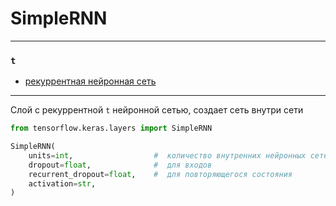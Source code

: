 # SimpleRNN

---
### `t` 
* [рекуррентная нейронная сеть](../../terms.md#rnn)

---

Слой с рекуррентной `t` нейронной сетью, создает сеть внутри сети

```python
from tensorflow.keras.layers import SimpleRNN

SimpleRNN(
    units=int,                  #  количество внутренних нейронных сетей (количество выходов)
    dropout=float,              #  для входов
    recurrent_dropout=float,    #  для повторяющегося состояния
    activation=str,   
)
```